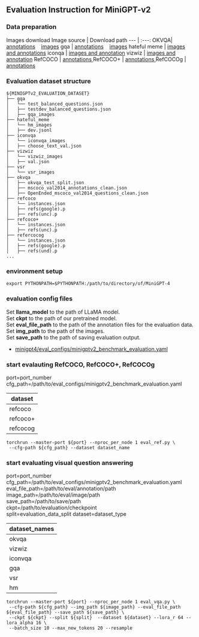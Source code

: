 ## Evaluation Instruction for MiniGPT-v2

### Data preparation
Images download
Image source | Download path
--- | :---:
OKVQA| <a href="https://drive.google.com/drive/folders/1jxIgAhtaLu_YqnZEl8Ym11f7LhX3nptN?usp=sharing">annotations</a> &nbsp;&nbsp;  <a href="http://images.cocodataset.org/zips/train2017.zip"> images</a>
gqa | <a href="https://drive.google.com/drive/folders/1-dF-cgFwstutS4qq2D9CFQTDS0UTmIft?usp=drive_link">annotations</a> &nbsp;&nbsp;  <a href="https://downloads.cs.stanford.edu/nlp/data/gqa/images.zip">images</a> 
hateful meme |  <a href="https://github.com/faizanahemad/facebook-hateful-memes">images and annotations</a> 
iconqa |  <a href="https://iconqa.github.io/#download">images and annotation</a>
vizwiz |  <a href="https://vizwiz.org/tasks-and-datasets/vqa/">images and annotation</a>
RefCOCO | <a href="https://bvisionweb1.cs.unc.edu/licheng/referit/data/refcoco.zip"> annotations </a>
RefCOCO+ | <a href="https://bvisionweb1.cs.unc.edu/licheng/referit/data/refcoco+.zip"> annotations </a>
RefCOCOg | <a href="https://bvisionweb1.cs.unc.edu/licheng/referit/data/refcocog.zip"> annotations </a>

### Evaluation dataset structure

```
${MINIGPTv2_EVALUATION_DATASET}
├── gqa
│   └── test_balanced_questions.json
│   ├── testdev_balanced_questions.json
│   ├── gqa_images
├── hateful_meme
│   └── hm_images
│   ├── dev.jsonl
├── iconvqa
│   └── iconvqa_images
│   ├── choose_text_val.json
├── vizwiz
│   └── vizwiz_images
│   ├── val.json
├── vsr
│   └── vsr_images
├── okvqa
│   ├── okvqa_test_split.json
│   ├── mscoco_val2014_annotations_clean.json
│   ├── OpenEnded_mscoco_val2014_questions_clean.json
├── refcoco
│   └── instances.json
│   ├── refs(google).p
│   ├── refs(unc).p
├── refcoco+
│   └── instances.json
│   ├── refs(unc).p
├── refercocog
│   └── instances.json
│   ├── refs(google).p
│   ├── refs(und).p
...
```


### environment setup

```
export PYTHONPATH=$PYTHONPATH:/path/to/directory/of/MiniGPT-4
```

### evaluation config files
Set **llama_model** to the path of LLaMA model.  
Set **ckpt** to the path of our pretrained model.  
Set **eval_file_path** to the path of the annotation files for the evaluation data.  
Set **img_path** to the path of the images.  
Set **save_path** to the path of saving evaluation output.    

- [minigpt4/eval_configs/minigptv2_benchmark_evaluation.yaml](../minigpt4/eval_configs/minigptv2_benchmark_evaluation.yaml) 




### start evalauting RefCOCO, RefCOCO+, RefCOCOg
port=port_number  
cfg_path=/path/to/eval_configs/minigptv2_benchmark_evaluation.yaml  


dataset |
--- | 
refcoco | 
refcoco+ | 
refcocog | 

```
torchrun --master-port ${port} --nproc_per_node 1 eval_ref.py \
 --cfg-path ${cfg_path} --dataset dataset_name
```


### start evaluating visual question answering

port=port_number  
cfg_path=/path/to/eval_configs/minigptv2_benchmark_evaluation.yaml 
eval_file_path=/path/to/eval/annotation/path  
image_path=/path/to/eval/image/path  
save_path=/path/to/save/path  
ckpt=/path/to/evaluation/checkpoint  
split=evaluation_data_split
dataset=dataset_type 


dataset_names |
--- | 
okvqa |
vizwiz |
iconvqa |
gqa |
vsr |
hm |


```
torchrun --master-port ${port} --nproc_per_node 1 eval_vqa.py \
 --cfg-path ${cfg_path} --img_path ${image_path} --eval_file_path ${eval_file_path} --save_path ${save_path} \
 --ckpt ${ckpt} --split ${split}  --dataset ${dataset} --lora_r 64 --lora_alpha 16 \
 --batch_size 10 --max_new_tokens 20 --resample
```




